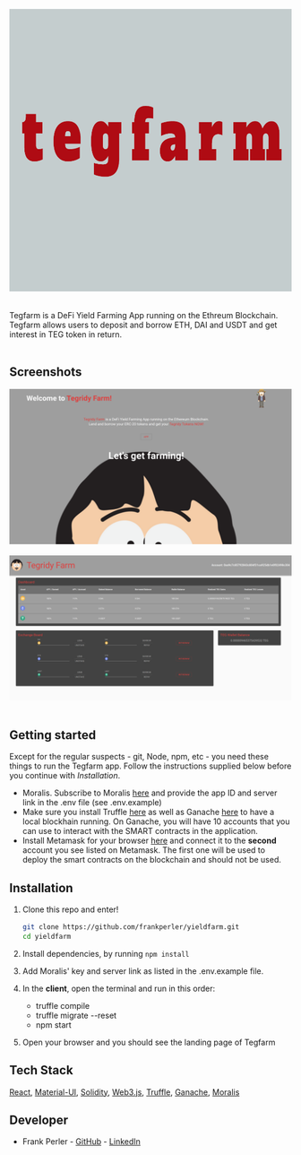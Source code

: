 
![teg farm header github](images/tegfarmlogo.png)
<br/><br/>

Tegfarm is a DeFi Yield Farming App running on the Ethreum Blockchain.<br/> 
Tegfarm allows users to deposit and borrow ETH, DAI and USDT and get interest in TEG token in return.
<br/><br/>

## Screenshots

![image (2)](images/photo2.png)
<br/><br/>
![image (1)](images/photo1.png)
<br/><br/>


## Getting started

Except for the regular suspects - git, Node, npm, etc - you need these things to run the Tegfarm app. Follow the instructions supplied below before you continue with *Installation*.
* Moralis. Subscribe to Moralis [here](https://moralis.io/) and provide the app ID and server link in the .env file (see .env.example) 
* Make sure you install Truffle [here](https://www.trufflesuite.com/) as well as Ganache [here](https://www.trufflesuite.com/ganache) to have a local blockhain running. On Ganache, you will have 10 accounts that you can use to interact with the SMART contracts in the application.
* Install Metamask for your browser [here](https://metamask.io/) and connect it to the **second** account you see listed on Metamask. The first one will be used to deploy the smart contracts on the blockchain and should not be used. 

## Installation
1. Clone this repo and enter!

   ```bash
   git clone https://github.com/frankperler/yieldfarm.git
   cd yieldfarm
   ```
2. Install dependencies, by running ````npm install````

3. Add Moralis' key and server link as listed in the .env.example file.

4. In the **client**, open the terminal and run in this order:
      * truffle compile 
      * truffle migrate --reset
      * npm start
      
5. Open your browser and you should see the landing page of Tegfarm
 
 ## Tech Stack
 [React](https://reactjs.org/), [Material-UI](https://material-ui.com/), [Solidity](https://docs.soliditylang.org/en/v0.8.7/#), [Web3.js](https://web3js.readthedocs.io/en/v1.4.0/), [Truffle](https://www.trufflesuite.com/), [Ganache](https://www.trufflesuite.com/ganache), [Moralis](https://moralis.io/)
 
 ## Developer
 
 * Frank Perler - [GitHub](https://github.com/frankperler) - [LinkedIn](https://www.linkedin.com/in/frank-perler/)
